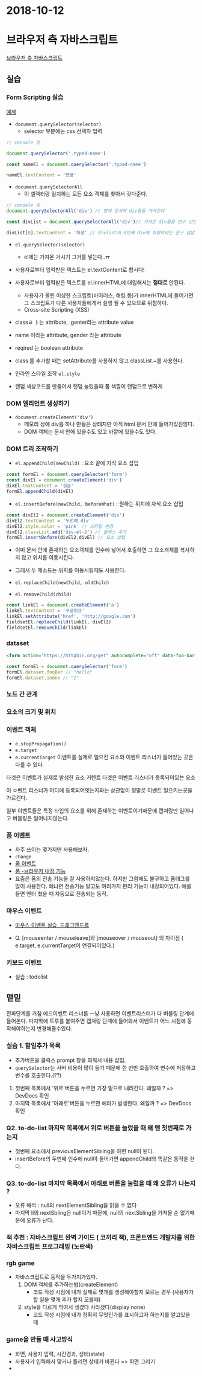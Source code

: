 # 2018-10-12 

# 브라우저 측 자바스크립트

[브라우저 측 자바스크립트](https://github.com/fds11/fds-dom-api)

## 실습

### Form Scripting 실습
[예제](https://codepen.io/dbeat999/pen/bMBpdE)

- `document.querySelector(selector)`
    - selector 부분에는 css 선택자 입력

```js
// console 창

document.querySelector('.typed-name')

const nameEl = document.querySelector('.typed-name')

nameEl.textContent = '뾰뵹'
```

- `document.querySelectorAll` 
    - 이 셀렉터랑 일치하는 모든 요소 객체를 찾아서  갖다준다.

```js
// console 창
document.querySelectorAll('div') // 현재 문서의 div들을 가져온다

const divList = document.querySelectorAll('div')// 가져온 div들을 변수 선언해줌

divList[0].textContent = '하항' // divlist의 0번째 div에 하항이라는 문구 삽입

```

- `el.querySelector(selector)`
    - el에는 가져온 거시기 그거를 넣는다..ㅠ
- 사용자로부터 입력받은 텍스트는 el.textContent로 합시다!
- 사용자로부터 입력받은 텍스트를 el.innerHTML에 대입해서는 **절대로** 안된다.
    - 사용자가 올린 이상한 스크립트(바이러스, 해킹 등)가 innerHTML에 들어가면 그 스크립트가 다른 사용자들에게서 실행 될 수 있으므로 위험하다.
    - Cross-site Scripting (XSS)


- classㄹ ㅏ는 attribute, .genter라는 attribute value
- name 이라는 attribute, gender 라는 attribute
- reqired 는 boolean attribute


- class 를 추가할 때는 setAttribute를 사용하지 않고 classList.~를 사용한다.

- 인라인 스타일  조작 `el.style`

- 랜덤 색상코드를 만들어서
랜덤 눌렀을때 폼 색깔이 랜덤으로 변하게

### DOM 엘리먼트 생성하기

- `document.createElement('div')`
    - 메모리 상에 div를 하나 만들은 상태지만 아직 html 문서 안에 들어가있진않다.
    - DOM 객체는 문서 안에 있을수도 있고 바깥에 있을수도 있다.

### DOM 트리 조작하기

- `el.appendChild(newChild)` : 요소 끝에 자식 요소 삽입

```js
const formEl = document.querySelector('form')
const divEl = document.createElement('div')
divEl.textContent = '실습'
formEl.appendChild(divEl)
```

- `el.insertBefore(newChild, beforeWhat)` : 원하는 위치에 자식 요소 삽입

```js
const divEl2 = document.createElement('div')
divEl2.textContent = '두번쨰 div'
divEl2.style.color = 'pink' // 스타일 변경
divEl2.classList.add('div-el-2') // 클래스 추가
formEl.insertBefore(divEl2,divEl) // 요소 삽입
```

- 이미 문서 안에 존재하는 요소객체를 인수에 넣어서 호출하면 그 요소개체를 복사하지 않고 위치를 이동시킨다.
- 그래서 두 메소드는 위치를 이동시킬때도 사용한다.

- `el.replaceChild(newChild, oldChild)`
- `el.removeChild(child)`

```js
const linkEl = document.createElement('a')
linkEl.textContent = '구글링크'
linkEl.setAttribute('href', 'http://google.com')
fieldsetEl.replaceChild(linkEl, divEl2)
fieldsetEl.removeChild(linkEl)
```

### dataset

```html
<form action="https://httpbin.org/get" autocomplete="off" data-foo-bar = "hello" data-index="1">
```

```js
const formEl = document.querySelector('form')
formEl.dataset.fooBar // "hello"
formEl.dataset.index // "1"
```

### 노드 간 관계

### 요소의 크기 및 위치

### 이벤트 객체

- `e.stopPropagation()`
- `e.target`
- `e.currentTarget`
이벤트를 실제로 일으킨 요소와 이벤트 리스너가 들어있는 곳은 다를 수 있다.

타겟은 이벤트가 실제로 발생한 요소
커렌트 타겟은 이벤트 리스너가 등록되어있는 요소

이 ㅇ벤트 리스너가 어디에 등록되어잇는지와는 상관없이 정말로 이벤트 일으키는곳을 가르킨다.

일부 이벤트들은 특정 타입의 요소를 위해 존재하는 이벤트이기때문에 캡쳐링만  일어나고 버블링은 일어나지않는다.

### 폼 이벤트
 
 - 자주 쓰이는 몇가지만 사용해보자.
 - `change` 
 - [폼 이벤트](https://codepen.io/Shim-SoYoung/pen/YJEbVa)
 - [폼 -브라우저 내장 기능](https://codepen.io/Shim-SoYoung/pen/jeaoKP)
 - 요즘은 폼의 전송 기능을 잘 사용하지않는다. 하지만 그럼에도 불구하고 폼태그를 많이 사용한다. 왜냐면 전송기능 말고도 여러가지 편리 기능이 내장되어있다. 예를들면 엔터 쳤을 때 자동으로 전송되는 동작.




### 마우스 이벤트

- [마우스 이벤트 실습, 드래그엔드롭](https://codepen.io/Shim-SoYoung/pen/Edbqdj)

 - Q. [mouseenter / mouseleave]와 [mouseover / mouseout] 의 차이점 ( e.target, e.currentTarget이 연결되어있다.)


### 키보드 이벤트
- 실습 : todolist




## 맽밑
전파단계를 거침
에드이벤트 리스너륽 ㅡ냥 사용하면 이벤트리스터가 다 버블링 단계에 들어온다. 마지막에 트루를 붙여주면 캡쳐링 단계에 들어와서 이벤트가 어느 시점에 동작해야하는지 변경해줄수있다.

### 실습 1. 할일추가 목록

- 추가버튼을 클릭스 prompt 창을 띄워서 내용 삽입.
- `querySelector`는 서버 비용이 많이 들기 때문에 한 번만 호출하여 변수에 저장하고 변수를 호출한다.(??)

1. 첫번째 목록에서 '위로'버튼을 누르면 가장 밑으로 내려간다. 왜일까 ? => DevDocs 확인
1. 마지막 목록에서 '아래로'버튼을 누르면 에러가 발생한다. 왜일까 ? => DevDocs 확인

### Q2. to-do-list 마지막 목록에서 위로 버튼을 눌렀을 때 왜 맨 첫번째로 가는지

- 첫번째 요소에서 previousElementSibling을 하면 null이 된다.
- insertBefore의 두번째 인수에 null이 들어가면 appendChild와 똑같은 동작을 한다.


### Q3. to-do-list 마지막 목록에서 아래로 버튼을 눌렀을 때 왜 오류가 나는지 ?

- 오류 해석 :  null의 nextElementSibling을 읽을 수 없다
- 마지막 li의 nextSbling은 null이기 때문에,  null의  nextSbling을 가져올 순 없기때문에 오류가 난다.




### 책 추천 : 자바스크립트 완벽 가이드 ( 코끼리 책), 프론트엔드 개발자를 위한 자바스크립트 프로그래밍 (노란색)


### rgb game

- 자바스크립트로 동작을 두가지가있따.
    1. DOM 객체를 추가하는법(createElement)
        - 코드 작성 시점에 내가 실제로 몇개를 생성해야할지 모르는 경우 (사용자가 할 일을 몇개 추가 할지 모를때)
    1. style을 다르게 먹여서 생겼다 사라졌다(display none)
        - 코드 작성 시점에 내가 정확히 무엇인가를 표시하고자 하는지를 알고있을 때


### game을 만들 때 사고방식

- 화면, 사용자 입력, 시간경과, 상태(state)
- 사용자가 입력해서 맞거나 틀리면 상태가 바뀐다 => 화면 그리기
- 